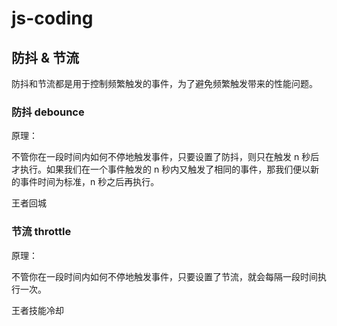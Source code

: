 # js-coding

## 防抖 & 节流

防抖和节流都是用于控制频繁触发的事件，为了避免频繁触发带来的性能问题。

### 防抖 debounce

原理：

不管你在一段时间内如何不停地触发事件，只要设置了防抖，则只在触发 n 秒后才执行。如果我们在一个事件触发的 n 秒内又触发了相同的事件，那我们便以新的事件时间为标准，n 秒之后再执行。

王者回城

### 节流 throttle

原理：

不管你在一段时间内如何不停地触发事件，只要设置了节流，就会每隔一段时间执行一次。

王者技能冷却
